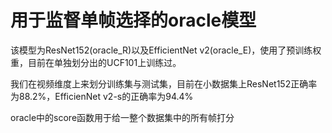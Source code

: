 # 用于监督单帧选择的oracle模型
该模型为ResNet152(oracle_R)以及EfficientNet v2(oracle_E)，使用了预训练权重，目前在单独划分出的UCF101上训练过。

我们在视频维度上来划分训练集与测试集，目前在小数据集上ResNet152正确率为88.2%，EfficienNet v2-s的正确率为94.4%

oracle中的score函数用于给一整个数据集中的所有帧打分
